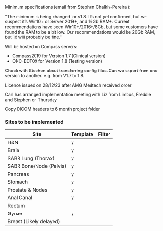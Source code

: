 
Minimum specifications (email from Stephen Chalkly-Pereira ):

"The minimum is being changed for v1.8. It’s not yet confirmed, but we suspect it’s Win10+ or Server 2019+, and 16Gb RAM+. Current recommendations have been Win10+/2016+/8Gb, but some customers have found the RAM to be a bit low. Our recommendations would be 20Gb RAM, but 16 will probably be fine."

Will be hosted on Compass servers:

- Compass2019 for Version 1.7 (Clinical version)
- ONC-EDT09 for Version 1.8 (Testing version)

Check with Stephen about transferring config files. Can we export from one version to another. e.g. from V1.7 to 1.8.

Licence issued on 28/12/23 after AMG Medtech received order

Carl has arranged implementation meeting with Liz from Limbus, Freddie and Stephen on Thursday

Copy DICOM headers to 6 month project folder

### Sites to be implemented
| Site | Template | Filter |
| ---- | ---- | ---- |
| H&N | y |  |
| Brain | y |  |
| SABR Lung (Thorax) | y |  |
| SABR Bone/Node (Pelvis) | y |  |
| Pancreas | y |  |
| Stomach | y |  |
| Prostate & Nodes | y |  |
| Anal Canal | y |  |
| Rectum |  |  |
| Gynae | y |  |
| Breast (Likely delayed) |  |  |

